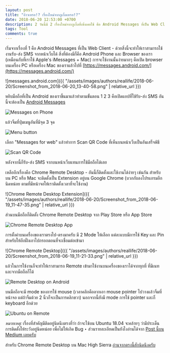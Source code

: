 ```yaml
---
layout: post
title: "อ้าวเหรอ!? เรื่องใหม่จากกูเกิ้ลเหรอ!?"
date: 2018-06-20 12:53:00 +0700
description: 2 วันนี้มี 2 เรื่องใหม่จากกูเกิ้ลที่เพิ่งเคยใช้ คือ Android Messages ที่เป็น Web Client (อันนี้เพิ่งจะ Roll Out ออกมาให้ได้ใช้กัน เมื่อสักวัน สองวันนี้ - 19/06/2018) กับ Chrome Remote Desktop (อันนี้มีมาสักพักล่ะ แต่เราเพิ่งจะมาลองใช้กัน) ‣ มาดูกันว่าการใช้งานจะเป็นประโยชน์ยังไงกันบ้างนะครับ
tags: Tool
comments: true
---
```

เริ่มจากเรื่องที่ 1 คือ Android Messages ที่เป็น Web Client - ด้วยสิ่งนี้จะทำให้เราสามารถใช้งานรับ-ส่ง SMS จากหน้าเว็บได้ สิ่งที่ต้องมีก็คือ Android Phone และ Browser ของเรา (เหมือนกับที่เราใช้ Apple's iMessages + Mac) การจะใช้งานนั้นง่ายมากๆ คือเปิด browser บนเครื่อง PC หรือเครื่อง Mac ของเราแล้วไปที่ [https://messages.android.com/](https://messages.android.com/)

![messages.android.com]({{ "/assets/images/authors/reallife/2018-06-20/Screenshot_from_2018-06-20_13-40-58.png" | relative_url }})

หยิบมือถือที่เป็น Android ของเราขึ้นมาแล้วทำตามขั้นตอน 1 2 3 คือเปิดแอปที่ใช้รับ-ส่ง SMS อันนี้จะต้องเป็น [Android Messages](https://play.google.com/store/apps/details?id=com.google.android.apps.messaging&hl=en)

![Messages on Phone](https://res.cloudinary.com/sdees-reallife/image/upload/c_scale,w_280/v1529480266/Screenshot_20180620-125709.png)

แล้วจิ้มที่ปุ่มเมนูอันที่มีจุด 3 จุด

![Menu button](https://res.cloudinary.com/sdees-reallife/image/upload/c_scale,w_280/v1529480271/Screenshot_20180620-135148.png)

เลือก "Messages for web" แล้วทำการ Scan QR Code ที่เห็นบนหน้าเว็บเป็นอันเสร็จพิธี

![Scan QR Code](https://res.cloudinary.com/sdees-reallife/image/upload/c_scale,w_280/v1529480269/Screenshot_20180620-125723.png)

หลังจากนี้ก็รับ-ส่ง SMS จากบนหน้าเว็บแทนการใช้มือถือได้เลย

เหลืออีกเรื่องคือ Chrome Remote Desktop - อันนี้ก็ติดตั้งและใช้งานได้ง่ายๆ เช่นกัน สำหรับบน PC หรือ Mac จะติดตั้งเป็น Extension อยู่บน Google Chrome (บวกกับลงโปรแกรมอีกนิดหน่อย ตามที่มีหน้าจอให้เราติดตั้งเวลาที่จะใช้งาน)

![Chrome Remote Desktop Extension]({{ "/assets/images/authors/reallife/2018-06-20/Screenshot_from_2018-06-19_11-47-35.png" | relative_url }})

ส่วนบนมือถือก็ติดตั้ง Chrome Remote Desktop จาก Play Store หรือ App Store

![Chrome Remote Desktop App](https://res.cloudinary.com/sdees-reallife/image/upload/c_scale,w_280/v1529480263/Screenshot_20180619-112219.png)

การตั้งค่าบนเครื่องของเราตรงไป-ตรงมาครับ มี 2 Mode ให้เลือก แต่ละแบบมีการใช้ Key และ Pin สำหรับให้อีกฝั่งเอาไปกรอกตอนที่จะเชื่อมต่อเข้ามา

![Chrome Remote Desktop]({{ "/assets/images/authors/reallife/2018-06-20/Screenshot_from_2018-06-19_11-21-33.png" | relative_url }})

แล้วในการใช้งานก็จะทำให้เราสามารถ Remote เข้ามาใช้งานบนเครื่องของเราได้จากทุกที่ ที่มีเนทและจากมือถือก็ได้

![Remote Desktop on Android](https://res.cloudinary.com/sdees-reallife/image/upload/c_scale,w_280/v1529480261/Screenshot_20180619-112212.png)

บนมือถือจะมี mode ของการใช้ mouse (เวลาคลิกคือลากเอา mouse pointer ไปวางแล้วจิ้มที่หน้าจอ แต่ถ้าจิ้มด้วย 2 นิ้วก็จะเป็นการคลิกขวา) นอกจากนี้ยังมี mode การใช้ pointer และก็ keyboard อีกด้วย

![Ubuntu on Remote](https://res.cloudinary.com/sdees-reallife/image/upload/c_scale,w_280/v1529916514/Screenshot_20180625-114834.png)

*หมายเหตุ:* เรื่องที่สำคัญมีติดอยู่นิดนึงตรงที่ว่า ถ้าจะใช้บน Ubuntu 18.04 จะคล้ายๆ ว่ามีประเด็นการติดตั้งให้ระวังอยู่นิดหน่อย เพื่อไม่ให้เกิด Bug ‣ ส่วนรายละเอียดเป็นยังไงอ่านได้จาก [Post นี้บน Medium เลยครับ](https://medium.com/@vsimon/how-to-install-chrome-remote-desktop-on-ubuntu-18-04-52d99980d83e)

สำหรับ Chrome Remote Desktop บน Mac High Sierra [อ่านจากตรงนี้สักนิดนึงครับ](https://productforums.google.com/forum/#!msg/chrome/74-SmPsADbI/Lixe_9_GAQAJ)
